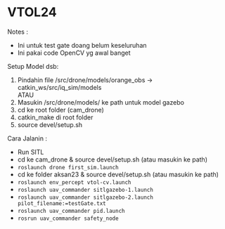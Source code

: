 # VTOL24
Notes :
* Ini untuk test gate doang belum keseluruhan
* Ini pakai code OpenCV yg awal banget

Setup Model dsb: 
1. Pindahin file /src/drone/models/orange_obs -> catkin_ws/src/iq_sim/models  
    ATAU 
1. Masukin /src/drone/models/ ke path untuk model gazebo
2. cd ke root folder (cam_drone)
3. catkin_make di root folder
4. source devel/setup.sh 

Cara Jalanin : 
- Run SITL
- cd ke cam_drone & source devel/setup.sh (atau masukin ke path)
- `roslaunch drone first_sim.launch`
- cd ke folder aksan23 & source devel/setup.sh (atau masukin ke path)
- `roslaunch env_percept vtol-cv.launch`
- `roslaunch uav_commander sitlgazebo-1.launch`
- `roslaunch uav_commander sitlgazebo-2.launch pilot_filename:=testGate.txt`
- `roslaunch uav_commander pid.launch`
- `rosrun uav_commander safety_node`
